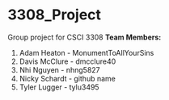 # 3308_Project
Group project for CSCI 3308
**Team Members:**
1. Adam Heaton - MonumentToAllYourSins
2. Davis McClure - dmcclure40
3. Nhi Nguyen - nhng5827
4. Nicky Schardt - github name
5. Tyler Lugger - tylu3495
